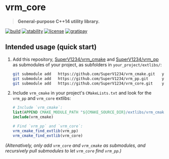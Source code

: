 # vrm_core

> **General-purpose C++14 utility library.**

[![build][badge.build]][build]
[![stability][badge.stability]][stability]
[![license][badge.license]][license]
[![gratipay][badge.gratipay]][gratipay]

[badge.build]: https://img.shields.io/travis/SuperV1234/vrm_core.svg?style=flat-square
[badge.stability]: https://img.shields.io/badge/stability-experimental-orange.svg?style=flat-square
[badge.license]: http://img.shields.io/badge/license-afl%203.0-blue.svg?style=flat-square
[badge.gratipay]: https://img.shields.io/gratipay/user/SuperV1234.svg?style=flat-square

[build]: https://travis-ci.org/SuperV1234/vrm_core
[stability]: http://github.com/badges/stability-badges
[license]: https://github.com/SuperV1234/vrm_core/blob/master/LICENSE
[gratipay]: https://gratipay.com/~SuperV1234/

## Intended usage (quick start)

1. Add this repository, [SuperV1234/vrm_cmake](https://github.com/SuperV1234/vrm_cmake) and [SuperV1234/vrm_pp](https://github.com/SuperV1234/vrm_pp) as submodules of your project, as subfolders in `your_project/extlibs/`:

    ```bash
    git submodule add   https://github.com/SuperV1234/vrm_cmake.git   your_project/extlibs/vrm_cmake
    git submodule add   https://github.com/SuperV1234/vrm_pp.git      your_project/extlibs/vrm_pp
    git submodule add   https://github.com/SuperV1234/vrm_core.git    your_project/extlibs/vrm_core
    ```

2. Include `vrm_cmake` in your project's `CMakeLists.txt` and look for the `vrm_pp` and `vrm_core` extlibs:

    ```cmake
    # Include `vrm_cmake`:
    list(APPEND CMAKE_MODULE_PATH "${CMAKE_SOURCE_DIR}/extlibs/vrm_cmake/cmake/")
    include(vrm_cmake)

    # Find `vrm_pp` and `vrm_core`:
    vrm_cmake_find_extlib(vrm_pp)
    vrm_cmake_find_extlib(vrm_core)
    ```

*(Altenatively, only add `vrm_core` and `vrm_cmake` as submodules, and recursively pull submodules to let `vrm_core` find `vrm_pp`.)*
